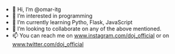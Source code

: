 - 👋 Hi, I’m @omar-itg
- 👀 I’m interested in programming
- 🌱 I’m currently learning Pytho, Flask, JavaScript
- 💞️ I’m looking to collaborate on any of the above mentioned.
- 📫 You can reach me on www.instagram.com/doj_official or on www.twitter.com/doj_official

<!---
omar-itg/omar-itg is a ✨ special ✨ repository because its `README.md` (this file) appears on your GitHub profile.
You can click the Preview link to take a look at your changes.
--->
